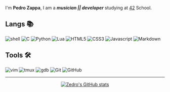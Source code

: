 I'm **Pedro Zappa**, I am a **_musician || developer_** studying at [42](https://42.fr) School.

## Langs 📚

![shell](https://img.shields.io/badge/shell-0D1117.svg?style=for-the-badge&logo=gnu-bash&logoColor=3893F5)
![C](https://img.shields.io/badge/c-0D1117.svg?style=for-the-badge&logo=c&logoColor=3893F5)
![Python](https://img.shields.io/badge/python-0D1117.svg?style=for-the-badge&logo=python&logoColor=3893F5)
![Lua](https://img.shields.io/badge/lua-0D1117.svg?style=for-the-badge&logo=lua&logoColor=3893F5)
![HTML5](https://img.shields.io/badge/html-0D1117.svg?style=for-the-badge&logo=html5&logoColor=F5942C)
![CSS3](https://img.shields.io/badge/css-0D1117.svg?style=for-the-badge&logo=css3&logoColor=white)
![Javascript](https://img.shields.io/badge/JavaScript-0D1117.svg?style=for-the-badge&logo=JavaScript&logoColor=white)
![Markdown](https://img.shields.io/badge/markdown-0D1117.svg?style=for-the-badge&logo=markdown&logoColor=white)

## Tools 🛠

![vim](https://img.shields.io/badge/neovim-0D1117.svg?style=for-the-badge&logo=neovim&logoColor=019733)
![tmux](https://img.shields.io/badge/tmux-0D1117.svg?style=for-the-badge&logo=tmux&logoColor=019733)
![gdb](https://img.shields.io/badge/gdb-0D1117.svg?style=for-the-badge&logo=gnu&logoColor=F5942C)
![Git](https://img.shields.io/badge/git-0D1117.svg?style=for-the-badge&logo=git&logoColor=F5942C)
![GitHub](https://img.shields.io/badge/github-0D1117.svg?style=for-the-badge&logo=github&logoColor=white)

___

<div align="center">

[![Zedro's GitHub stats](https://github-readme-stats.vercel.app/api?username=PedroZappa&theme=dark)](https://github.com/anuraghazra/github-readme-stats)

</div>

